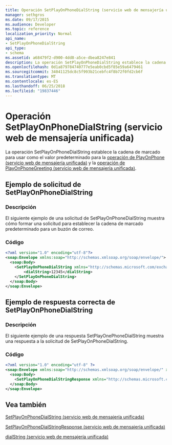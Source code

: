 ```yaml
---
title: Operación SetPlayOnPhoneDialString (servicio web de mensajería unificada)
manager: sethgros
ms.date: 09/17/2015
ms.audience: Developer
ms.topic: reference
localization_priority: Normal
api_name:
- SetPlayOnPhoneDialString
api_type:
- schema
ms.assetid: a68479f2-d900-4dd8-a5ce-dbea8247e841
description: La operación SetPlayOnPhoneDialString establece la cadena de marcado para usar como el valor predeterminado para la operación de PlayOnPhone (servicio web de mensajería unificada) y la operación de PlayOnPhoneGreeting (servicio web de mensajería unificada).
ms.openlocfilehash: 0d1a879784740777e5eab0cbd5f85e59a6479461
ms.sourcegitcommit: 34041125dc8c5f993b21cebfc4f8b72f0fd2cb6f
ms.translationtype: MT
ms.contentlocale: es-ES
ms.lasthandoff: 06/25/2018
ms.locfileid: "19837446"
---
```

# <a name="setplayonphonedialstring-operation-um-web-service"></a>Operación SetPlayOnPhoneDialString (servicio web de mensajería unificada)

La operación SetPlayOnPhoneDialString establece la cadena de marcado para usar como el valor predeterminado para la [operación de PlayOnPhone (servicio web de mensajería unificada)](playonphone-operation-um-web-service.md) y la [operación de PlayOnPhoneGreeting (servicio web de mensajería unificada)](playonphonegreeting-operation-um-web-service.md).
  
## <a name="setplayonphonedialstring-request-example"></a>Ejemplo de solicitud de SetPlayOnPhoneDialString

### <a name="description"></a>Descripción

El siguiente ejemplo de una solicitud de SetPlayOnPhoneDialString muestra cómo formar una solicitud para establecer la cadena de marcado predeterminado para un buzón de correo.
  
### <a name="code"></a>Código

```XML
<?xml version="1.0" encoding="utf-8"?>
<soap:Envelope xmlns:soap="http://schemas.xmlsoap.org/soap/envelope/">
  <soap:Body>
    <SetPlayOnPhoneDialString xmlns="http://schemas.microsoft.com/exchange/services/2006/messages">
        <dialString>12345</dialString>
    </SetPlayOnPhoneDialString>
  </soap:Body>
</soap:Envelope>
```

## <a name="successful-setplayonphonedialstring-response-example"></a>Ejemplo de respuesta correcta de SetPlayOnPhoneDialString

### <a name="description"></a>Descripción

El siguiente ejemplo de una respuesta SetPlayOnePhoneDialString muestra una respuesta a la solicitud de SetPlayOnPhoneDialString.
  
### <a name="code"></a>Código

```XML
<?xml version="1.0" encoding="utf-8" ?> 
<soap:Envelope xmlns:soap="http://schemas.xmlsoap.org/soap/envelope/" xmlns:xsi="http://www.w3.org/2001/XMLSchema-instance" xmlns:xsd="http://www.w3.org/2001/XMLSchema">
  <soap:Body>
    <SetPlayOnPhoneDialStringResponse xmlns="http://schemas.microsoft.com/exchange/services/2006/messages" /> 
  </soap:Body>
</soap:Envelope>
```

## <a name="see-also"></a>Vea también



[SetPlayOnPhoneDialString (servicio web de mensajería unificada)](setplayonphonedialstring-um-web-service.md)
  
[SetPlayOnPhoneDialStringResponse (servicio web de mensajería unificada)](setplayonphonedialstringresponse-um-web-service.md)
  
[dialString (servicio web de mensajería unificada)](dialstring-um-web-service.md)

